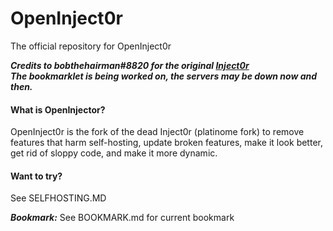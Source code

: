 # OpenInject0r
The official repository for OpenInject0r

***Credits to bobthehairman#8820 for the original [Inject0r](https://discord.gg/3cvGpJ96MR)***<br />
***The bookmarklet is being worked on, the servers may be down now and then.***



#### What is OpenInjector? 

OpenInject0r is the fork of the dead Inject0r (platinome fork) to remove features that harm self-hosting, update broken features, make it look better, get rid of sloppy code, and make it more dynamic.

#### Want to try?

See SELFHOSTING.MD

***Bookmark:*** See BOOKMARK.md for current bookmark
			

